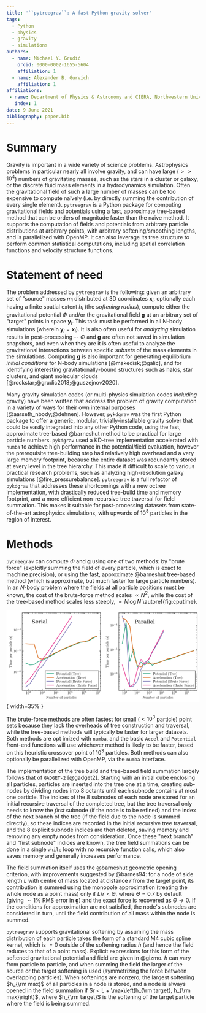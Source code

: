 ```yaml
---
title: '``pytreegrav``: A fast Python gravity solver'
tags:
  - Python
  - physics
  - gravity
  - simulations
authors:
  - name: Michael Y. Grudić
    orcid: 0000-0002-1655-5604
    affiliation: 1
  - name: Alexander B. Gurvich
    affiliation: 1
affiliations:
 - name: Department of Physics & Astronomy and CIERA, Northwestern University, 1800 Sherman Ave, Evanston, IL 60201, USA
   index: 1
date: 9 June 2021
bibliography: paper.bib
---
```


# Summary

Gravity is important in a wide variety of science problems. Astrophysics problems in particular nearly all involve gravity, and can have large ($>>10^4$) numbers of gravitating masses, such as the stars in a cluster or galaxy, or the discrete fluid mass elements in a hydrodynamics simulation. Often the gravitational field of such a large number of masses can be too expensive to compute naïvely (i.e. by directly summing the contribution of every single element).
``pytreegrav`` is a Python package for computing gravitational fields and potentials using a fast, approximate tree-based method that can be orders of magnitude faster than the naïve method. It supports the computation of fields and potentials from arbitrary particle distributions at arbitrary points, with arbitrary softening/smoothing lengths, and is parallelized with OpenMP. It can also leverage its tree structure to perform common statistical computations, including spatial correlation functions and velocity structure functions.

# Statement of need

The problem addressed by ``pytreegrav`` is the following: given an arbitrary set of "source" masses $m_i$ distributed at 3D coordinates $\mathbf{x}_i$, optionally each having a finite spatial extent $h_i$ (the _softening radius_), compute either the gravitational potential $\Phi$ and/or the gravitational field $\mathbf{g}$ at an arbitrary set of "target" points in space $\mathbf{y}_i$. This task must be performed in all N-body simulations (wherein $\mathbf{y}_i=\mathbf{x}_i$). It is also often useful for _analyzing_ simulation results in post-processing -- $\Phi$ and $\mathbf{g}$ are often not saved in simulation snapshots, and even when they are it is often useful to analyze the gravitational interactions between specific _subsets_ of the mass elements in the simulations. Computing $\mathbf{g}$ is also important for generating equilibrium _initial conditions_ for N-body simulations [@makedisk;@galic], and for identifying interesting gravitationally-bound structures such as halos, star clusters, and giant molecular clouds [@rockstar;@grudic2018;@guszejnov2020].

Many gravity simulation codes (or multi-physics simulation codes _including_ gravity) have been written that address the problem of gravity computation in a variety of ways for their own internal purposes [@aarseth_nbody;@dehnen]. However, ``pykdgrav`` was the first Python package to offer a generic, modular, trivially-installable gravity solver that could be easily integrated into any other Python code, using the fast, approximate tree-based @barneshut method to be practical for large particle numbers. ``pykdgrav`` used a KD-tree implementation accelerated with ``numba`` to achieve high performance in the potential/field evaluation, however the prerequisite tree-building step had relatively high overhead and a very large memory footprint, because the entire dataset was redundantly stored at every level in the tree hierarchy. This made it difficult to scale to various practical research problems, such as analyzing high-resolution galaxy simulations [@fire_pressurebalance]. ``pytreegrav`` is a full refactor of ``pykdgrav`` that addresses these shortcomings with a new octree implementation, with drastically reduced tree-build time and memory footprint, and a more efficient non-recursive tree traversal for field summation. This makes it suitable for post-processing datasets from state-of-the-art astrophysics simulations, with upwards of $10^8$ particles in the region of interest. 

# Methods

``pytreegrav`` can compute $\Phi$ and $\mathbf{g}$ using one of two methods: by "brute force" (explcitly summing the field of every particle, which is exact to machine precision), or using the fast, approximate @barneshut tree-based method (which is approximate, but much faster for large particle numbers). In an $N$-body problem where the fields at all particle positions must be known, the cost of the brute-force method scales $\propto N^2$, while the cost of the tree-based method scales less steeply, $\propto N \log N$ \autoref{fig:cputime}.

![Wall-clock time per particle running ``pytreegrav`` on a sample of $N$ particles from a @plummer distribution for various $N$. Test was run on a an Intel i9 9900K workstation on a single core (_left_) and in parallel on 16 logical cores (_right_).\label{fig:cputime}](CPU_Time_both.png){ width=35% }

The brute-force methods are often fastest for small ($<10^3$ particle) point sets because they lack the overheads of tree construction and traversal, while the tree-based methods will typically be faster for larger datasets. Both methods are opt imized with ``numba``, and the basic ``Accel`` and ``Potential`` front-end functions will use whichever method is likely to be faster, based on this heuristic crossover point of $10^3$ particles. Both methods can also optionally be parallelized with OpenMP, via the ``numba`` interface.

The implementation of the tree build and tree-based field summation largely follows that of ``GADGET-2`` [@gadget2]. Starting with an initial cube enclosing all particles, particles are inserted into the tree one at a time, creating sub-nodes by dividing nodes into 8 octants until each subnode contains at most one particle. The indices of the 8 subnodes of each node are stored for an initial recursive traversal of the completed tree, but the tree traversal only needs to know the _first_ subnode (if the node is to be refined) and the index of the next branch of the tree (if the field due to the node is summed directly), so these indices are recorded in the initial recursive tree traversal, and the 8 explicit subnode indices are then deleted, saving memory and removing any empty nodes from consideration. Once these "next branch" and "first subnode" indices are known, the tree field summations can be done in a single ``while`` loop with no recursive function calls, which also saves memory and generally increases performance.

The field summation itself uses the @barneshut geometric opening criterion, with improvements suggested by @barnes94: for a node of side length $L$ with centre of mass located at distance $r$ from the target point, its contribution is summed using the monopole approximation (treating the whole node as a point mass) only if $L/r < \Theta$, where $\Theta=0.7$ by default (giving $\sim 1\%$ RMS error in $\mathbf{g}$) and the exact force is recovered as $\Theta \rightarrow 0$. If the conditions for approximation are not satisfied, the node's subnodes are considered in turn, until the field contribution of all mass within the node is summed.

``pytreegrav`` supports gravitational softening by assuming the mass distribution of each particle takes the form of a standard M4 cubic spline kernel, which is $=0$ outside of the softening radius $h$ (and hence the field reduces to that of a point mass). Explicit expressions for this form of the softened gravitational potential and field are given in @gizmo. $h$ can vary from particle to particle, and when summing the field the larger of the source or the target softening is used (symmetrizing the force between overlapping particles). When softenings are nonzero, the largest softening $h_{\rm max}$ of all particles in a node is stored, and a node is always opened in the field summation if $r < L + \max\left(h_{\rm target}, h_{\rm max}\right)$, where $h_{\rm target}$ is the softening of the target particle where the field is being summed.